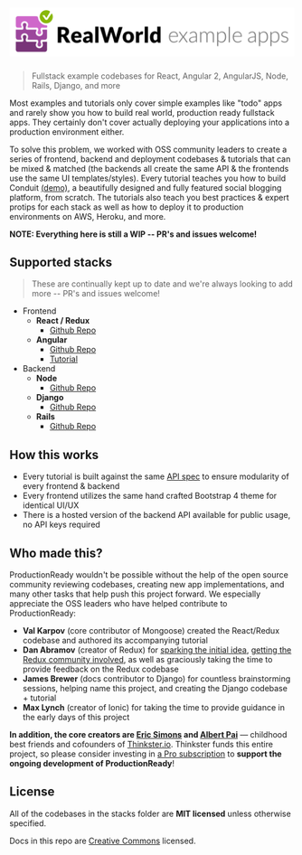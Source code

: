 # ![ProductionReady](media/realworld.png)

> Fullstack example codebases for React, Angular 2, AngularJS, Node, Rails, Django, and more

Most examples and tutorials only cover simple examples like "todo" apps and rarely show you how to build real world, production ready fullstack apps. They certainly don't cover actually deploying your applications into a production environment either.

To solve this problem, we worked with OSS community leaders to create a series of frontend, backend and deployment codebases & tutorials that can be mixed & matched (the backends all create the same API & the frontends use the same UI templates/styles). Every tutorial teaches you how to build Conduit [(demo)](https://demo.productionready.io), a beautifully designed and fully featured social blogging platform, from scratch. The tutorials also teach you best practices & expert protips for each stack as well as how to deploy it to production environments on AWS, Heroku, and more.

**NOTE: Everything here is still a WIP -- PR's and issues welcome!**

## Supported stacks
> These are continually kept up to date and we're always looking to add more -- PR's and issues welcome!

- Frontend
  - **React / Redux**
    - [Github Repo](https://github.com/GoThinkster/redux-review)
  - **Angular**
    - [Github Repo](https://github.com/gothinkster/productionready-angularjs-client)
    - [Tutorial](https://thinkster.io/angularjs-es6-tutorial)
- Backend
  - **Node**
    - [Github Repo](https://github.com/gothinkster/productionready-node-api)
  - **Django**
    - [Github Repo](https://github.com/gothinkster/productionready-django-api)
  - **Rails**
    - [Github Repo](https://github.com/gothinkster/productionready-rails4-api)

## How this works

- Every tutorial is built against the same [API spec](API.md) to ensure modularity of every frontend & backend 
- Every frontend utilizes the same hand crafted Bootstrap 4 theme for identical UI/UX
- There is a hosted version of the backend API available for public usage, no API keys required


## Who made this?

ProductionReady wouldn't be possible without the help of the open source community reviewing codebases, creating new app implementations, and many other tasks that help push this project forward. We especially appreciate the OSS leaders who have helped contribute to ProductionReady:

- **Val Karpov** (core contributor of Mongoose) created the React/Redux codebase and authored its accompanying tutorial
- **Dan Abramov** (creator of Redux) for [sparking the initial idea](https://twitter.com/dan_abramov/status/692009757775896577), [getting the Redux community involved](https://github.com/reactjs/redux/issues/1353), as well as graciously taking the time to provide feedback on the Redux codebase
- **James Brewer** (docs contributor to Django) for countless brainstorming sessions, helping name this project, and creating the Django codebase + tutorial
- **Max Lynch** (creator of Ionic) for taking the time to provide guidance in the early days of this project

**In addition, the core creators are [Eric Simons](https://twitter.com/ericsimons40) and [Albert Pai](https://twitter.com/iamalbertpai)** &mdash; childhood best friends and cofounders of [Thinkster.io](https://thinkster.io). Thinkster funds this entire project, so please consider investing in [a Pro subscription](http://) to **support the ongoing development of ProductionReady**!



## License
All of the codebases in the stacks folder are **MIT licensed** unless otherwise specified.

Docs in this repo are [Creative Commons](https://creativecommons.org/licenses/by-nc-sa/4.0/) licensed.
